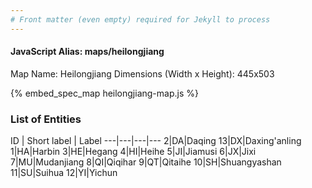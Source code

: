 ```yaml
---
# Front matter (even empty) required for Jekyll to process
---
```


#### JavaScript Alias: maps/heilongjiang

Map Name: Heilongjiang
Dimensions (Width x Height): 445x503



{% embed_spec_map heilongjiang-map.js %}

### List of Entities

ID | Short label | Label
---|---|---|---
2|DA|Daqing
13|DX|Daxing'anling
1|HA|Harbin
3|HE|Hegang
4|HI|Heihe
5|JI|Jiamusi
6|JX|Jixi
7|MU|Mudanjiang
8|QI|Qiqihar
9|QT|Qitaihe
10|SH|Shuangyashan
11|SU|Suihua
12|YI|Yichun

